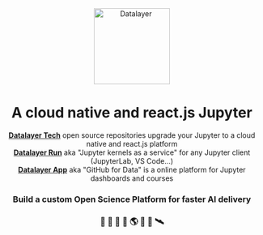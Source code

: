 <div align="center">
  <a href="https://datalayer.io">
    <img
      alt="Datalayer"
      src="https://assets.datalayer.design/datalayer-25.svg"
      width="150"
    />
  </a>
</div>

<h1 align="center">
  A cloud native and react.js Jupyter
</h1>

<div align="center">
  <b><a href="https://datalayer.tech" target="_blank">Datalayer Tech</a></b> open source repositories upgrade your Jupyter to a cloud native and react.js platform
  <br/>
  <b><a href="https://datalayer.run" target="_blank">Datalayer Run</a></b> aka "Jupyter kernels as a service" for any Jupyter client (JupyterLab, VS Code...)
  <br/>
  <b><a href="https://datalayer.app" target="_blank">Datalayer App</a></b> aka "GitHub for Data" is a online platform for Jupyter dashboards and courses
</h2>

<h3 align="center">
  Build a custom Open Science Platform for faster AI delivery
</h3>

<h3 align="center">
  🧬 🧪 🔬 📐 🌎 🔭 📡 🛰️
</h3>
